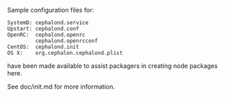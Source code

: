 Sample configuration files for:
```
SystemD: cephalond.service
Upstart: cephalond.conf
OpenRC:  cephalond.openrc
         cephalond.openrcconf
CentOS:  cephalond.init
OS X:    org.cephalon.cephalond.plist
```
have been made available to assist packagers in creating node packages here.

See doc/init.md for more information.
